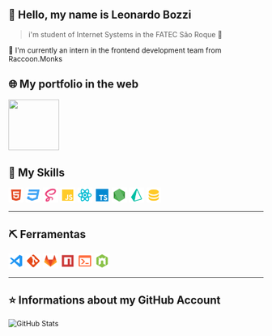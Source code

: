 ## 💜 Hello, my name is <strong>Leonardo Bozzi</strong>

> i'm student of Internet Systems in the FATEC São Roque 🚀

🔭 I'm currently an intern in the frontend development team from Raccoon.Monks


## 🌐 My portfolio in the web
<a href="https://leonrdobozzi.github.io"><img width="100px" height="100px" src="https://i.imgur.com/p5yhHaJ.png"></a>

## 🚀 My Skills
<div>
<img src="https://raw.githubusercontent.com/PKief/vscode-material-icon-theme/main/icons/html.svg" title="HTML" alt="HTML" width="30" height="30" />
<img src="https://raw.githubusercontent.com/PKief/vscode-material-icon-theme/main/icons/css.svg" title="CSS" alt="CSS" width="30" height="30" />
<img src="https://raw.githubusercontent.com/PKief/vscode-material-icon-theme/main/icons/sass.svg" title="SCSS" alt="SCSS" width="30" height="30" />
<img src="https://raw.githubusercontent.com/PKief/vscode-material-icon-theme/main/icons/javascript.svg" title="JAVASCRIPT" alt="JAVASCRIPT" width="30" height="30"/>
<img src="https://raw.githubusercontent.com/PKief/vscode-material-icon-theme/main/icons/react.svg" title="REACT" alt="REACT" width="30" height="30"/>
<img src="https://raw.githubusercontent.com/PKief/vscode-material-icon-theme/main/icons/typescript.svg" title="TYPESCRIPT" alt="TYPESCRIPT" width="30" height="30"/>
<img src="https://raw.githubusercontent.com/PKief/vscode-material-icon-theme/main/icons/nodejs_alt.svg" title="NODEJS" alt="NODEJS" width="30" height="30" />
<img src="https://raw.githubusercontent.com/PKief/vscode-material-icon-theme/main/icons/prisma.svg" title="PRISMA" alt="PRISMA" width="30" height="30" />
<img src="https://raw.githubusercontent.com/PKief/vscode-material-icon-theme/main/icons/database.svg" title="MySQL / PostgreSQL / MongoDB" alt="MySQL / PostgreSQL / MongoDB" width="30" height="30" />
</p>

</div>

----

## ⛏️ Ferramentas

<div>
<img src="https://raw.githubusercontent.com/PKief/vscode-material-icon-theme/main/icons/vscode.svg" title="VSCODE" alt="VSCODE" width="30" height="30" />
<img src="https://raw.githubusercontent.com/PKief/vscode-material-icon-theme/main/icons/git.svg" title="GIT" alt="GIT" width="30" height="30" />
<img src="https://raw.githubusercontent.com/PKief/vscode-material-icon-theme/main/icons/gitlab.svg" title="GITLAB" alt="GITLAB" width="30" height="30" />
<img src="https://raw.githubusercontent.com/PKief/vscode-material-icon-theme/main/icons/npm.svg" title="NPM" alt="NPM" width="30" height="30" />
<img src="https://raw.githubusercontent.com/PKief/vscode-material-icon-theme/main/icons/console.svg" title="LINUX" alt="LINUX" width="30" height="30" />
<img src="https://raw.githubusercontent.com/PKief/vscode-material-icon-theme/main/icons/nodemon.svg" title="NODEMON" alt="NODEMON" width="30" height="30" />
</div>

----

## ⭐ Informations about my GitHub Account
![GitHub Stats](https://github-readme-stats.vercel.app/api?username=leonrdobozzi&show_icons=true&theme=omni)
